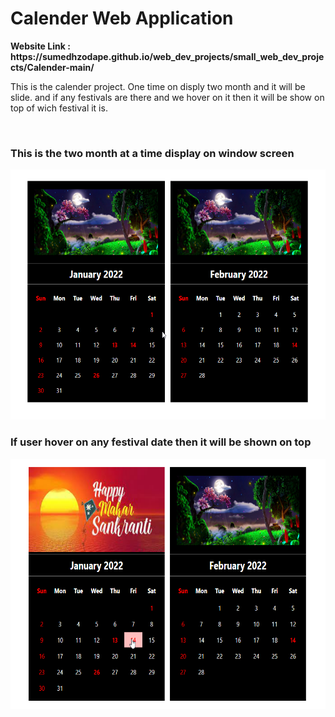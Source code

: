 <h1>Calender Web Application</h1>
<strong>Website Link : https://sumedhzodape.github.io/web_dev_projects/small_web_dev_projects/Calender-main/</strong>
<p>This is the calender project. One time on disply two month and it will be slide. and if any festivals are there and we hover on it then it will be show on top of wich festival it is. </p>
<br>
<h3>This is the two month at a time display on window screen</h3>
<img src="./project-images/calender1.png" height="400px"/>

<h3>If user hover on any festival date then it will be shown on top</h3>
<img src="./project-images/calender2.png" height="400px"/>
